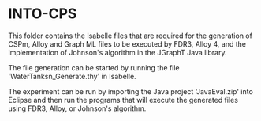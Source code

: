 # INTO-CPS
This folder contains the Isabelle files that are required for the generation of CSPm, Alloy and Graph ML files to be executed by FDR3, Alloy 4, and the implementation of Johnson's algorithm in the JGraphT Java library.

The file generation can be started by running the file 'WaterTanksn_Generate.thy' in Isabelle.

The experiment can be run by importing the Java project 'JavaEval.zip' into Eclipse and then run
the programs that will execute the generated files using FDR3, Alloy, or Johnson's algorithm.
